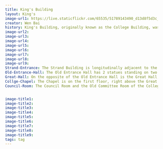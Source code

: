 ```yaml
---
title: King's Building
layout: King's
image-url1: https://live.staticflickr.com/65535/51789143490_d13d8f5d3c_h.jpg
creator: Wen Bai
history: King's Building, originally known as the College Building, was designed by Sir Robert Smirke at the College's founding in 1829. It was constructed between 1829 and 1831 on land provided by the Government to King's College to complete the riverbank frontage of Somerset House.In 1828-1829, a group of prominent politicians, churchmen, and others founded King's College London. They desired a Church of England alternative to University College London (UCL, founded in 1826). King's and UCL were the two founding colleges of the University of London founded in 1836.As the founding building, King’s building has a direct view of the Thames and is located halfway between the Houses of Parliament and St Paul's Cathedral, close to Somerset House 1 and the Courtauld Institute of Art, and across the road from the Royal Courts of Justice.
image-url2:
image-url3:
image-url4:
image-url5:
image-url6:
image-url7:
image-url8:
image-url9:
Strand-Entrance: The Strand Building is longitudinally adjacent to the King’s Building and is more like the facade of King’s, serving as a reception. Usually most students and staff enter the King’s Building through the Strand Entrance. It takes up a relatively small area and contains a parenting room, first aid room and prayer room. 
Old-Entrance-Hall: The Old Entrance Hall has 2 statues standing on two sides, Sappho and Sophocles. They were presented to King's by the executors of Mrs Frida Mond(1847-1923) and had been standing in the Mond London home's front hall.The 2 sculptures are linked to King's motto, sancte et sapienter, which means "with holiness and wisdom."   <br/><br/>Reggie, the official mascot of King's College London Students' Union, officially adopted in 1923, was almost 100 years old. It has endured World War II and also been “kidnapped” from King’s a few times by UCL students and other universities.
Great-Hall: On the opposite of the Old Entrance Hall is the Great Hall, a part of the university's foundation structure, which was built between 1829 and 1831. King's had renounced the free services of Sir John Nash, architect of Buckingham Palace, in favour of those of Sir Robert Smirke, architect of the British Museum, to manifest the prestige of the project.  <br/><br/>The Great Hall is one of the King's Building's main congregational areas and many ancient elements and styles were kept during previous refurbishment, such as oak panelling, joinery, the King's crest,  paint and wood stain colours. It is now being used for a range of events, such as banqueting, receptions, career fairs as well as guest lectures with a capacity of  300 maximum standing, 240 theatre style and 150 banquet style. Prime ministers, UN Secretary General Kodi Annan and Prince Harry have all been invited here. However,it is usually closed on normal days.
Collge-Chapel: The Chapel is on the first floor, right above the Great Hall. The other chapel in King’s is the Chapel of Thomas Guy on Guy's Campus. This is a magnificent example of Victorian architecture designed by George Gilbert Scott.  <br/><br/>The Chapel has been refurbished several times in history. When the original College building by Robert Smirke was finished in 1831, it had a chapel in the same location as the current one. The College Council approved a request by the College Chaplain to rebuild the original chapel in 1859, stating that it was unworthy of King's because of its "meagreness and poverty". Later, Gilbert Scott was approved to renovate and the refurbishment was finished in 1864. In 2001, it received a £750,000 renovation to restore it to its former splendour. For a fuller history and more details about the architecture, you can read A Brief History of King’s College Chapel at the Strand, The definitive history of the College Chapel written by Gordon Huelin FKC or visit King’s website.  <br/><br/>Now, the remarkable Chapel still works as a sacred place for staff and students to visit, pray, and medicate, and also used by King’s world-renowned choir. It is a pure land for hearts to rest. Regular services are open to all staff, students and public visitors, regardless of faith or personal convictions. 
Council-Room: The Council Room and the Old Committee Room of the College are both located here, having hosted some of our most important occasions and utilised for College Committee meetings and VIP parties. Many prior Principals and Deans are depicted in paintings in the Old Committee Room.  <br/><br/>If you want to see more about the building, you can have an online campus tour here. (https://www.kcl.ac.uk/visit/kings-building)


image-title1:
image-title2:
image-title3:
image-title4:
image-title5:
image-title6:
image-title7:
image-title8:
image-title9:
tags: tag
---
```



